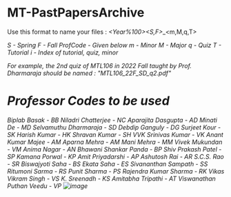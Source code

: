 # MT-PastPapersArchive

Use this format to name your files : <CourseCode>_<Year%100><S,F>_<ProfCode>_<m,M,q,T><i> 

S - Spring
F - Fall
ProfCode - Given below
m - Minor
M - Major
q - Quiz
T - Tutorial
i - Index of tutorial, quiz, minor

For example, the 2nd quiz of MTL106 in 2022 Fall taught by Prof. Dharmaraja should be named : "MTL106_22F_SD_q2.pdf"

# Professor Codes to be used
Biplab Basak - BB
Niladri Chatterjee - NC
Aparajita Dasgupta - AD
Minati De - MD
Selvamuthu Dharmaraja - SD
Debdip Ganguly - DG
Surjeet Kour - SK
Harish Kumar - HK
Shravan Kumar - SH
VVK Srinivas Kumar - VK
Anant Kumar Majee - AM
Aparna Mehra - AM
Mani Mehra - MM
Vivek Mukundan - VM
Anima Nagar - AN
Bhawani Shankar Panda - BP
Shiv Prakash Patel - SP
Kamana Porwal - KP
Amit Priyadarshi - AP
Ashutosh Rai - AR
S.C.S. Rao - SR
Biswajyoti Saha - BS
Ekata Saha - ES
Sivananthan Sampath - SS
Ritumoni Sarma - RS
Punit Sharma - PS
Rajendra Kumar Sharma - RK
Vikas Vikram Singh - VS
K. Sreenadh - KS
Amitabha Tripathi - AT
Viswanathan Puthan Veedu - VP
![image](https://github.com/MathSoc-IITD/MT-PastPapersArchive/assets/148934813/de47d5b8-576c-4ba8-bacb-be681b99401b)

